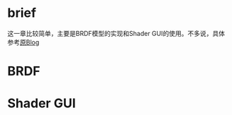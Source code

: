 # brief
这一章比较简单，主要是BRDF模型的实现和Shader GUI的使用。不多说，具体参考[原Blog](https://catlikecoding.com/unity/tutorials/custom-srp/directional-lights/)

# BRDF

# Shader GUI

